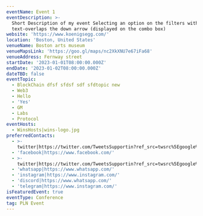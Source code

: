 ```yaml
---
eventName: Event 1
eventDescription: >-
  Short Description of my event Selecting an option on the filters with longer
  text-overlaps the down arrow (displayed on the combo box)
website: 'https://www.koenigsegg.com/'
location: 'Boston, United States'
venueName: Boston arts museum
venueMapsLink: 'https://goo.gl/maps/nc2XkXNU7e67iFa68'
venueAddress: Fernway street
startDate: '2023-01-01T08:00:00.000Z'
endDate: '2023-01-02T08:00:00.000Z'
dateTBD: false
eventTopic:
  - BlockChain dfsf sfdsf sdf sfdtopic new
  - Web3
  - Hello
  - 'Yes'
  - GM
  - Labs
  - Protocol
eventHosts:
  - WinsHosts|wins-logo.jpg
preferredContacts:
  - >-
    twitter|https://twitter.com/TweetsSupportin?ref_src=twsrc%5Egoogle%7Ctwcamp%5Eserp%7Ctwgr%5Eauthor
  - 'facebook|https://www.facebook.com/'
  - >-
    twitter|https://twitter.com/TweetsSupportin?ref_src=twsrc%5Egoogle%7Ctwcamp%5Eserp%7Ctwgr%5Eauthor
  - 'whatsapp|https://www.whatsapp.com/'
  - 'instagram|https://www.instagram.com/'
  - 'discord|https://www.whatsapp.com/'
  - 'telegram|https://www.instagram.com/'
isFeaturedEvent: true
eventType: Conference
tag: PLN Event
---
```


